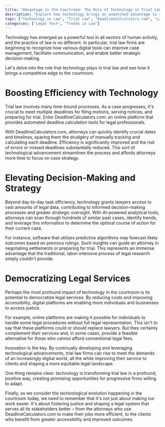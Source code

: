 ```yaml
---
title: "Advantage in the Courtroom: The Role of Technology in Trial Law"
description: "Explore how technology brings an unmatched advantage to the courtroom by making trial law more efficient, accurate, and accessible. Learn how platforms like DeadlineCalculators.com are leading this transformation."
tags: ["Technology in Law", "Trial Law", "DeadlineCalculators.com", "Law Tech"]
categories: ["Legal Tech", "Trends in Law"]
---
```


Technology has emerged as a powerful tool in all sectors of human activity, and the practice of law is no different. In particular, trial law firms are beginning to recognize how various digital tools can improve case management, facilitate communication, and enable better strategic decision-making.

Let's delve into the role that technology plays in trial law and see how it brings a competitive edge to the courtroom.

# Boosting Efficiency with Technology

Trial law involves many time-bound processes. As a case progresses, it's crucial to meet multiple deadlines for filing motions, serving notices, and preparing for trial. Enter DeadlineCalculators.com: an online platform that provides automated deadline calculation tools for legal professionals.

With DeadlineCalculators.com, attorneys can quickly identify crucial dates and timelines, sparing them the drudgery of manually tracking and calculating each deadline. Efficiency is significantly improved and the risk of errors or missed deadlines substantially reduced. This sort of technological advancement streamlines the process and affords attorneys more time to focus on case strategy.

# Elevating Decision-Making and Strategy

Beyond day-to-day task efficiency, technology grants lawyers access to vast amounts of legal data, contributing to informed decision-making processes and greater strategic oversight. With AI-powered analytical tools, attorneys can scan through hundreds of similar past cases, identify trends, and leverage this information to determine the optimal course of action for their current case.

For instance, software that utilizes predictive algorithms may forecast likely outcomes based on previous rulings. Such insights can guide an attorney in negotiating settlements or preparing for trial. This represents an immense advantage that the traditional, labor-intensive process of legal research simply couldn't provide.

# Democratizing Legal Services

Perhaps the most profound impact of technology in the courtroom is its potential to democratize legal services. By reducing costs and improving accessibility, digital platforms are enabling more individuals and businesses to access justice.

For example, online platforms are making it possible for individuals to handle some legal procedures without full legal representation. This isn't to say that these platforms could or should replace lawyers. But they certainly complement their services and, in some cases, provide a feasible alternative for those who cannot afford conventional legal fees.

Innovation is the key. By continually developing and leveraging technological advancements, trial law firms can rise to meet the demands of an increasingly digital world, all the while improving their service to clients and shaping a more equitable legal landscape.

One thing remains clear: technology is transforming trial law in a profound, positive way, creating promising opportunities for progressive firms willing to adapt.

Finally, as we consider the technological evolution happening in the courtroom today, we need to remember that it's not just about making our work easier. It's about fostering justice and shaping a legal system that serves all its stakeholders better – from the attorneys who use DeadlineCalculators.com to make their jobs more efficient, to the clients who benefit from greater accessibility and improved outcomes.